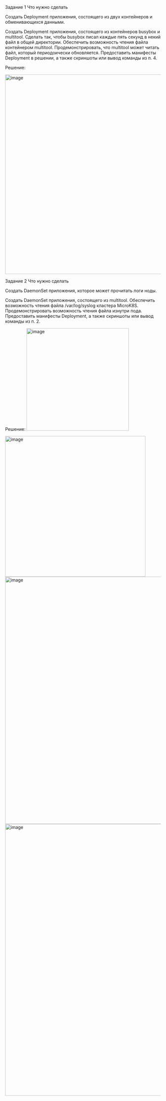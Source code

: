 Задание 1
Что нужно сделать

Создать Deployment приложения, состоящего из двух контейнеров и обменивающихся данными.

Создать Deployment приложения, состоящего из контейнеров busybox и multitool.
Сделать так, чтобы busybox писал каждые пять секунд в некий файл в общей директории.
Обеспечить возможность чтения файла контейнером multitool.
Продемонстрировать, что multitool может читать файл, который периодоически обновляется.
Предоставить манифесты Deployment в решении, а также скриншоты или вывод команды из п. 4.

Решение:

<img width="644" alt="image" src="https://github.com/user-attachments/assets/48c8ae93-907c-4ac2-9326-6a90a8edd1d0">



Задание 2
Что нужно сделать

Создать DaemonSet приложения, которое может прочитать логи ноды.

Создать DaemonSet приложения, состоящего из multitool.
Обеспечить возможность чтения файла /var/log/syslog кластера MicroK8S.
Продемонстрировать возможность чтения файла изнутри пода.
Предоставить манифесты Deployment, а также скриншоты или вывод команды из п. 2.

Решение:
<img width="331" alt="image" src="https://github.com/user-attachments/assets/363dbb88-e907-4a13-8a3f-61ab0d846bcd">


<img width="454" alt="image" src="https://github.com/user-attachments/assets/1d3b704e-e9ba-49d3-83d6-07b1f8275137">

<img width="798" alt="image" src="https://github.com/user-attachments/assets/82f398a3-c4c0-40cf-a875-e9e775b2a169">


<img width="877" alt="image" src="https://github.com/user-attachments/assets/4e2de87d-71a4-4495-84b7-e29540b226c9">

